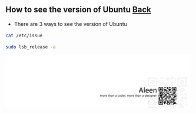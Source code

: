 ## How to see the version of Ubuntu [Back](./qa.md)

- There are 3 ways to see the version of Ubuntu

```bash
cat /etc/issue
```

```bash
sudo lsb_release -a
```

<a href="http://aleen42.github.io/" target="_blank" ><img src="./../pic/tail.gif"></a>
